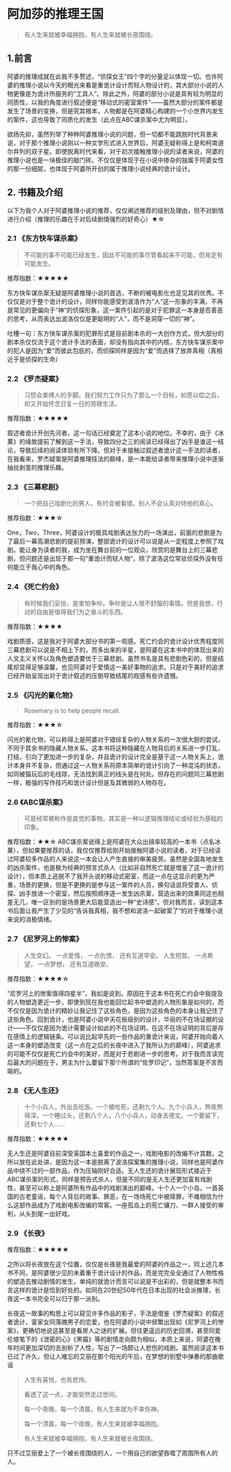 # 阿加莎的推理王国

> 有人生来就被幸福拥抱，有人生来就被长夜围绕。

## 1.前言

​    阿婆的推理成就在此我不多赘述，“侦探女王”四个字的分量足以体现一切。也许阿婆的推理小说以今天的眼光来看是重诡计设计而轻人物设计的，其大部分小说的人物更像是为诡计所服务的“工具人”。除此之外，阿婆的部分小说是具有较为明显的同质性，以我的角度进行叙述便是“移动式的密室案件”——虽然大部分的案件都是发生了场景的变换，但是究其根本，人物都是在阿婆精心构建的一个小世界内发生的案件，这也导致了同质化的发生（此点在ABC谋杀案中尤为明显）。

​    欲扬先抑，虽然列举了种种阿婆推理小说的问题，但一切都不能跳脱时代背景来说，对于那个推理小说刚以一种文学形式进入世界后，阿婆无疑称得上是和柯南道尔并列的双子星。即使脱离时代来看，对于初次接触推理小说的读者来说，阿婆的推理小说也是一块极佳的敲门砖。不仅仅是体现于在小说中掺杂的独属于阿婆女性的那一份细腻，也体现于阿婆所开创的属于推理小说经典的诡计设计。

## 2. 书籍及介绍

​    以下为我个人对于阿婆推理小说的推荐，仅仅阐述推荐的级别及理由，但不对剧情进行介绍（推理的乐趣在于对后续剧情强烈的好奇心）★☆

### 2.1 《东方快车谋杀案》

> 不可能的事不可能已经发生，因此不可能的事尽管看起来不可能，但肯定有可能发生。

推荐指数：★★★★★

​    东方快车谋杀案无疑是阿婆推理小说的首选，不断的被电影化也足见其的优秀。不仅仅是对于整个诡计的设计，同样你能感受到波洛作为“人”这一形象的丰满，不再是常见的更偏向于“神”的侦探形象，这一案件引起的是对于犯罪这一本身是否善恶的思考，从而表达出波洛仅仅是更聪明的“人”，而不是洞穿一切的“神”。

   吐槽一句：东方快车谋杀案的犯罪形式是目前剧本杀的一大创作方式，但大部分的剧本杀仅仅流于这个诡计手法的表面，却没有指向其中的内核，东方快车谋杀案中的犯人是因为“爱”而彼此包庇的，而侦探同样是因为“爱”而选择了放弃真相（真相近乎是侦探的生命）

### 2.2 《罗杰疑案》

> 习惯会束缚人的手脚。我们努力工作只为了那么一个目标，如愿以偿之后，却又开始怀念日复一日的劳碌生活。

推荐指数：★★★★★

   叙述者诡计开创先河者，这一句话已经奠定了这本小说的地位。不幸的，由于《冰菓》的缘故提前了解到这一手法，导致四分之三的阅读已经得出了凶手是谁这一结论，导致后续的阅读体验有所下降。但对于未接触过叙述者诡计这一手法的读者，在我看来，罗杰疑案是阿婆推理技法的巅峰，是一本能给读者带来推理小说中逐渐抽丝剥茧的推理乐趣。

### 2.3 《三幕悲剧》

>一个把自己戏剧化的男人，有时会被看错。别人不会认真对待他的真心。

推荐指数：★★★☆

   One，Two，Three，阿婆设计的极具戏剧表达张力的一场演出，前面的悲剧是为了最后一幕高潮悲剧的提前预演，整部诡计的设计可以说是从一定程度上参照了戏剧。能让身为读者的我，成为坐在舞台前的一位观众，欣赏的是舞台上的三幕悲剧，但问题还是出现于那一句“重诡计而轻人物”，除了波洛这位常驻侦探外没有任何能立于我心中的角色。

### 2.4 《死亡约会》

> 有时候我们妥协，是害怕争吵。争吵是让人很不舒服的事情。但是我想，行动的自由是值得我们为之奋斗的东西。

推荐指数：★★★★

​    戏剧质感，这是我对于阿婆大部分书的第一观感。死亡约会的诡计设计优秀程度同三幕悲剧可以说是不相上下的，而多出来的半星，是阿婆在这本书中的体现出来的人文主义关怀以及角色塑造要优于三幕悲剧。虽然书名是具有悲剧色彩的，但是结尾却显得足够温馨，也见阿婆对于爱情这一美好事物的追求。只是对于美好的追求已经开始呈现出对于诡计叙述的压倒导致结尾的观感有些许遗憾。

### 2.5 《闪光的氰化物》

> Rosemary is to help people recall. 

推荐指数：★★★☆

​    闪光的氰化物，可以称得上是阿婆对于错综复杂的人物关系的一次很大胆的尝试，不同于其余书的隐藏人物关系，这本书将这种隐藏在人物背后的关系进一步打乱、打结，引向了更加进一步的复杂，并且诡计的设计完全是基于这一人物关系上，诡计本身并不复杂，但通过这一人物关系将原本简单的诡计引向了一种混沌的状态，如同被猫玩后的毛线球，无法找到真正的线头是在何处。但存在的问题同三幕悲剧一样，极强的写作技巧和诡计设计但是及其微弱的人物存在。

### 2.6 《ABC谋杀案》

> 可是经常被称作是直觉的事物，其实是一种以逻辑推理结论或经验为基础的印象。 

推荐指数：★★☆
    ABC谋杀案说得上是阿婆在大众出镜率较高的一本书（点名冰菓），但如果要推荐的话，我仅仅推荐给刚开始接触阿婆小说的读者，对于已经读过阿婆较多作品的人来说这一本会让人产生直接的审美疲劳。虽然是全国各地发生的凶杀案件，也是极为经典的预言式杀人（比如非自然死亡就是借鉴了这一诡计的设计），但本质上逃脱不了我开头说的移动式密室，而这一点在这显示的更为严重，场景的更换，但是不更换的是参与这一案件的人员，换句话说将受害人、侦探、凶手放进一个密室，然后按照顺序逐一发生凶杀案，营造出来的效果同这也相差无几，唯一区别的是场景更大后能营造出一种“史诗感”。但对我而言，读到这本书后面让我产生了少见的“告诉我真相，我不想和波洛一起破案了”的对于推理小说来说的消极情绪。

### 2.7 《尼罗河上的惨案》

>人生空幻。 一点爱情， 一点仇恨， 还有互道早安。 人生短暂。 一点希望， 一点梦想， 还有互道晚安。

推荐指数：★★★★☆

​    “尼罗河上的惨案值得四星半”，我如是说到。原因在于这本书在死亡约会中我提及的人物塑造更近一步，即使到现在我也能回忆起书中塑造的人物形象是如何的，而不仅仅是因为诡计的精妙让我记住了这些角色，是因为这些角色的本身让我记住了这些角色。回到诡计，也是阿婆小说中天花板级别的设计，华丽的不在场证据的设计——不仅仅是因为诡计需要设计如此的不在场证明，在这不在场证明的背后是存在感情上的逻辑链条。可以说比起早先的一些作品的重诡计来说，阿婆开始向着人这一本身的塑造改变（这一点在之后的长夜中进入了我所认为的巅峰），阿婆追求的可能不仅仅是死亡约会中的美好，而是对于悲剧进一步的思考。对于我而言读完后最大的问题在于，男主为什么要留下那个所谓的“佐罗印记”，当然答案是不言而喻的。

### 2.8 《无人生还》

>十个小兵人，外出去吃饭。一个被呛死，还剩九个人。九个小兵人，熬夜熬得深。一个睡过头，还剩八个人。八个小兵人，动身去德文。一个要留下，还剩七个人……

推荐指数：★★★★★

​    无人生还是阿婆目前深受英国本土喜爱的作品之一，戏剧电影的改编不计其数。之所以放在此处讲，是因为这一本是脱离了波洛探案集的推理小说，同样也是阿婆作品中绕不过的一部作品，作为压轴刚好合适。无人生还的诡计展现形式接近于ABC谋杀案的形式，同样是预告式杀人，但是不同的是无人生还更加富有戏剧性，甚至可以称上是阿婆所有作品中的戏剧演出的巅峰。十个人一个小岛，一首英国的古老童谣，每个人背后的故事、罪恶，在一场场死亡中被赎罪，不难相信为什么这部作品成为了戏剧电影改编的常客。一座孤岛上的死亡镰刀，一群人接受的审判，从头到尾一出好戏。

### 2.9 《长夜》

推荐指数：★★★★★

​    之所以将长夜放在这个位置，仅仅是长夜是我最爱的阿婆的作品之一，同上述几本书不同，是阿婆很少见的未着重于诡计设计的作品，而是完完全全通过了人物性格的塑造去推动剧情的发生，单纯的就诡计而言可以说是不出彩的，但是就整本书而言这样的诡计是恰到好处的。如同在20世纪50年代在日本出现的社会派推理，长夜这一本书完全可以归于那一派别。

​    长夜这一故事的构思上可以窥见许多作品的影子，手法是借鉴《罗杰疑案》的叙述者诡计，富家女同落魄男子的恋爱，也在阿婆的小说中频繁出现如《尼罗河上的惨案》，更确切地说这甚至是看房人之谜的扩展。但往更遥远的历史回溯，甚至同爱伦坡笔下的《泄密的心》《黑猫》等的剧情走向颇为相似，本质上来说，阿婆在晚年时间更加深切的去剖析了人性，写出了一场颇让人悲伤的戏剧。虽然阅读这本书已过了许久，但让人难忘的艾丽在那个阳光的午后，在梦想的别墅中弹奏的那曲歌谣

> 人生有喜悦，也有悲怜。
>
> 看透了这一点，才能安然走过世间。
>
> 每一个夜晚，每一个清晨，有人生来就为不幸伤神。
>
> 每一个清晨，每一个夜晚，有人生来就被幸福拥抱。
>
> 有人生来就被幸福拥抱，有人生来就被长夜围绕。

   只不过艾丽爱上了一个被长夜围绕的人，一个用自己的欲望吞噬了周围所有人的人。





